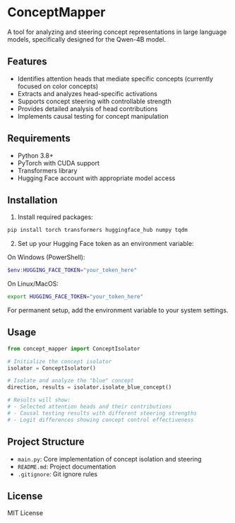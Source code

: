 # ConceptMapper

A tool for analyzing and steering concept representations in large language models, specifically designed for the Qwen-4B model.

## Features

- Identifies attention heads that mediate specific concepts (currently focused on color concepts)
- Extracts and analyzes head-specific activations
- Supports concept steering with controllable strength
- Provides detailed analysis of head contributions
- Implements causal testing for concept manipulation

## Requirements

- Python 3.8+
- PyTorch with CUDA support
- Transformers library
- Hugging Face account with appropriate model access

## Installation

1. Install required packages:
```bash
pip install torch transformers huggingface_hub numpy tqdm
```

2. Set up your Hugging Face token as an environment variable:

On Windows (PowerShell):
```powershell
$env:HUGGING_FACE_TOKEN="your_token_here"
```

On Linux/MacOS:
```bash
export HUGGING_FACE_TOKEN="your_token_here"
```

For permanent setup, add the environment variable to your system settings.

## Usage

```python
from concept_mapper import ConceptIsolator

# Initialize the concept isolator
isolator = ConceptIsolator()

# Isolate and analyze the "blue" concept
direction, results = isolator.isolate_blue_concept()

# Results will show:
# - Selected attention heads and their contributions
# - Causal testing results with different steering strengths
# - Logit differences showing concept control effectiveness
```

## Project Structure

- `main.py`: Core implementation of concept isolation and steering
- `README.md`: Project documentation
- `.gitignore`: Git ignore rules

## License

MIT License
